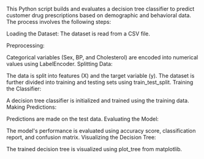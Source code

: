 This Python script builds and evaluates a decision tree classifier to predict customer drug prescriptions based on demographic and behavioral data. The process involves the following steps:

Loading the Dataset: The dataset is read from a CSV file.

Preprocessing:

Categorical variables (Sex, BP, and Cholesterol) are encoded into numerical values using LabelEncoder.
Splitting Data:

The data is split into features (X) and the target variable (y).
The dataset is further divided into training and testing sets using train_test_split.
Training the Classifier:

A decision tree classifier is initialized and trained using the training data.
Making Predictions:

Predictions are made on the test data.
Evaluating the Model:

The model's performance is evaluated using accuracy score, classification report, and confusion matrix.
Visualizing the Decision Tree:

The trained decision tree is visualized using plot_tree from matplotlib.

